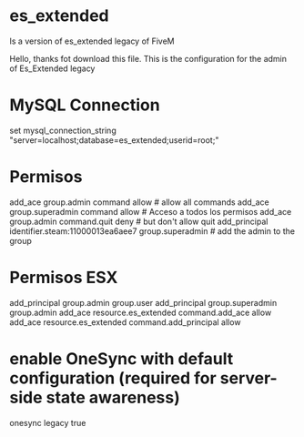 # es_extended
Is a version of es_extended legacy of FiveM

Hello, thanks fot download this file.
This is the configuration for the admin of Es_Extended legacy

# MySQL Connection
set mysql_connection_string "server=localhost;database=es_extended;userid=root;"

# Permisos
add_ace group.admin command allow # allow all commands
add_ace group.superadmin command allow # Acceso a todos los permisos
add_ace group.admin command.quit deny # but don't allow quit
add_principal identifier.steam:11000013ea6aee7 group.superadmin # add the admin to the group

# Permisos ESX
add_principal group.admin group.user
add_principal group.superadmin group.admin
add_ace resource.es_extended command.add_ace allow
add_ace resource.es_extended command.add_principal allow

# enable OneSync with default configuration (required for server-side state awareness)
onesync legacy true
